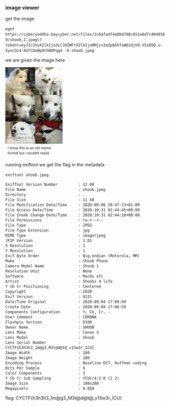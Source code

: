 ### image viewer

get the image

`wget https://cyberyoddha.baycyber.net/files/2c6afadf4a0bd700c651e8d7c4040389/shoob_2.jpeg\?token\=eyJ1c2VyX2lkIjo3LCJ0ZWFtX2lkIjo0MjcsImZpbGVfaWQiOjV9.X5zO5Q.u-Xyvn3z4-AGTCUoWpOChWOPqg4 -O shoob.jpeg`

we are given the image here

![img](shoob.jpeg)

running exiftool we get the flag in the metadata

`exiftool shoob.jpeg`

```
ExifTool Version Number         : 12.08
File Name                       : shoob.jpeg
Directory                       : .
File Size                       : 11 kB
File Modification Date/Time     : 2020:09:08 20:47:13+01:00
File Access Date/Time           : 2020:10:31 02:44:45+00:00
File Inode Change Date/Time     : 2020:10:31 02:44:10+00:00
File Permissions                : rw-r--r--
File Type                       : JPEG
File Type Extension             : jpg
MIME Type                       : image/jpeg
JFIF Version                    : 1.01
X Resolution                    : 1
Y Resolution                    : 1
Exif Byte Order                 : Big-endian (Motorola, MM)
Make                            : Shoob Phone
Camera Model Name               : Shoob 1
Resolution Unit                 : None
Software                        : MacOs ofc
Artist                          : Shoobs 4 life
Y Cb Cr Positioning             : Centered
Copyright                       : 2020
Exif Version                    : 0231
Date/Time Original              : 2020:09:04 17:09:04
Create Date                     : 2020:09:04 17:08:59
Components Configuration        : Y, Cb, Cr, -
User Comment                    : CORONA
Flashpix Version                : 0100
Owner Name                      : SHOOB
Lens Make                       : Canon 3
Lens Model                      : Shoob
Lens Serial Number              : CYCTF{h3h3h3_1m@g3_M3t@d@t@_v13w3r_ICU}
Image Width                     : 180
Image Height                    : 280
Encoding Process                : Baseline DCT, Huffman coding
Bits Per Sample                 : 8
Color Components                : 3
Y Cb Cr Sub Sampling            : YCbCr4:2:0 (2 2)
Image Size                      : 180x280
Megapixels                      : 0.050
```


flag: CYCTF{h3h3h3_1m@g3_M3t@d@t@_v13w3r_ICU}
